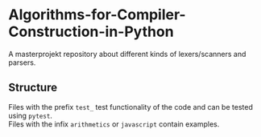 # Algorithms-for-Compiler-Construction-in-Python
A masterprojekt repository about different kinds of lexers/scanners and parsers.

## Structure

Files with the prefix `test_` test functionality of the code and can be tested using `pytest`.  
Files with the infix `arithmetics` or `javascript` contain examples.
